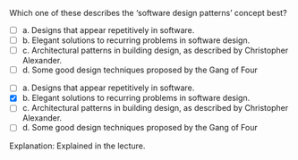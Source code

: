 <panel header=":lock::key: Which one of these describes the ‘software design patterns’ concept best?">
<question>

Which one of these describes the ‘software design patterns’ concept best?

- [ ] a. Designs that appear repetitively in software.
- [ ] b. Elegant solutions to recurring problems in software design.
- [ ] c. Architectural patterns in building design, as described by Christopher Alexander.
- [ ] d. Some good design techniques proposed by the Gang of Four

<div slot="answer">

- [ ] a. Designs that appear repetitively in software.
- [x] b. Elegant solutions to recurring problems in software design.
- [ ] c. Architectural patterns in building design, as described by Christopher Alexander.
- [ ] d. Some good design techniques proposed by the Gang of Four

Explanation: Explained in the lecture.

</div>
</question>
</panel>
